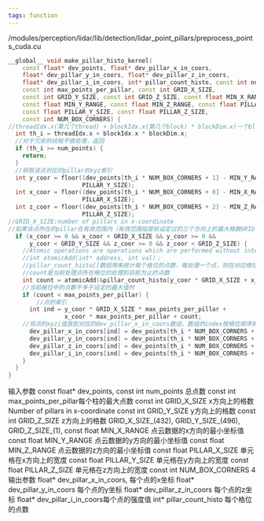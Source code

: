```yaml
---
tags: function
---
```

/modules/perception/lidar/lib/detection/lidar_point_pillars/preprocess_points_cuda.cu
```cpp
__global__ void make_pillar_histo_kernel(
    const float* dev_points, float* dev_pillar_x_in_coors,
    float* dev_pillar_y_in_coors, float* dev_pillar_z_in_coors,
    float* dev_pillar_i_in_coors, int* pillar_count_histo, const int num_points,
    const int max_points_per_pillar, const int GRID_X_SIZE,
    const int GRID_Y_SIZE, const int GRID_Z_SIZE, const float MIN_X_RANGE,
    const float MIN_Y_RANGE, const float MIN_Z_RANGE, const float PILLAR_X_SIZE,
    const float PILLAR_Y_SIZE, const float PILLAR_Z_SIZE,
    const int NUM_BOX_CORNERS) {
//threadIdx.x(第几个thread) + blockIdx.x(第几个block) * blockDim.x(一个block里thread的数量)，即thread的全局索引(Global index)
  int th_i = threadIdx.x + blockIdx.x * blockDim.x;
  //对于冗余的线程不做处理，返回
  if (th_i >= num_points) {
    return;
  }
  //获取该点对应的pillar的xyz索引
  int y_coor = floor((dev_points[th_i * NUM_BOX_CORNERS + 1] - MIN_Y_RANGE) /
                     PILLAR_Y_SIZE);
  int x_coor = floor((dev_points[th_i * NUM_BOX_CORNERS + 0] - MIN_X_RANGE) /
                     PILLAR_X_SIZE);
  int z_coor = floor((dev_points[th_i * NUM_BOX_CORNERS + 2] - MIN_Z_RANGE) /
                     PILLAR_Z_SIZE);
//GRID_X_SIZE:number of pillars in x-coordinate
//如果该点所在的pillar在有效范围内（有效范围指提前设定过的三个方向上的最大格数GRID_X_SIZE：x方向最多格数）
  if (x_coor >= 0 && x_coor < GRID_X_SIZE && y_coor >= 0 &&
      y_coor < GRID_Y_SIZE && z_coor >= 0 && z_coor < GRID_Z_SIZE) {
    //Atomic operations are operations which are performed without interference from any other threads.
    //int atomicAdd(int* address, int val)；
    //pillar_count_histo[]数组用来统计每个格位的点数，每处理一个点，则在对应格位+1,格位按线程索引顺序排序
    //count是当前处理点所在格位的处理到目前为止的点数
    int count = atomicAdd(&pillar_count_histo[y_coor * GRID_X_SIZE + x_coor], 1);
    //当前格位中的点数不多于设定的最大值时
    if (count < max_points_per_pillar) {
	    //点的索引
      int ind = y_coor * GRID_X_SIZE * max_points_per_pillar +
                x_coor * max_points_per_pillar + count;
    //将点的xyzi值放到对应的dev_pillar_x_in_coors数组，数组的index按格位顺序排序。
      dev_pillar_x_in_coors[ind] = dev_points[th_i * NUM_BOX_CORNERS + 0];
      dev_pillar_y_in_coors[ind] = dev_points[th_i * NUM_BOX_CORNERS + 1];
      dev_pillar_z_in_coors[ind] = dev_points[th_i * NUM_BOX_CORNERS + 2];
      dev_pillar_i_in_coors[ind] = dev_points[th_i * NUM_BOX_CORNERS + 3];
    }
  }
}

```

输入参数
const float* dev_points, 
const int num_points 总点数
const int max_points_per_pillar每个柱的最大点数
const int GRID_X_SIZE x方向上的格数Number of pillars in x-coordinate
const int GRID_Y_SIZE y方向上的格数
const int GRID_Z_SIZE z方向上的格数
GRID_X_SIZE_(432),
GRID_Y_SIZE_(496),
GRID_Z_SIZE_(1),
const float MIN_X_RANGE 点云数据的x方向的最小坐标值
const float MIN_Y_RANGE 点云数据的y方向的最小坐标值
const float MIN_Z_RANGE 点云数据的z方向的最小坐标值
const float PILLAR_X_SIZE 单元格在x方向上的宽度
const float PILLAR_Y_SIZE 单元格在y方向上的宽度
const float PILLAR_Z_SIZE 单元格在z方向上的宽度
const int NUM_BOX_CORNERS 4
输出参数
float* dev_pillar_x_in_coors, 每个点的x坐标
float* dev_pillar_y_in_coors 每个点的y坐标
float* dev_pillar_z_in_coors 每个点的z坐标
float* dev_pillar_i_in_coors每个点的强度值
int* pillar_count_histo 每个格位的点数
